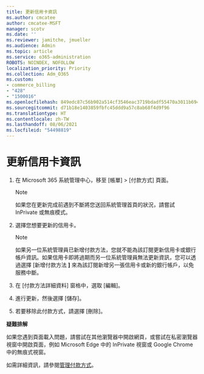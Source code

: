 ```yaml
---
title: 更新信用卡資訊
ms.author: cmcatee
author: cmcatee-MSFT
manager: scotv
ms.date: ''
ms.reviewer: jamitche, jmueller
ms.audience: Admin
ms.topic: article
ms.service: o365-administration
ROBOTS: NOINDEX, NOFOLLOW
localization_priority: Priority
ms.collection: Adm_O365
ms.custom:
- commerce_billing
- "428"
- "1500016"
ms.openlocfilehash: 849edc87c56b902a514cf3546eac3719bdadf55470a3011b694182b1e22e2433
ms.sourcegitcommit: d71b18e1403859fbfc45ddd9a57c8ab68f4d9f96
ms.translationtype: HT
ms.contentlocale: zh-TW
ms.lasthandoff: 08/06/2021
ms.locfileid: "54498819"
---
```

# <a name="update-credit-card-information"></a>更新信用卡資訊

1. 在 Microsoft 365 系統管理中心，移至 [帳單] \> [付款方式][](https://go.microsoft.com/fwlink/p/?linkid=2018806) 頁面。

    > [!NOTE]
    > 如果您在更新完成前遇到不斷將您送回系統管理首頁的狀況，請嘗試 InPrivate 或無痕模式。
  
2. 選擇您想要更新的信用卡。

    > [!NOTE]
    > 如果另一位系統管理員已新增付款方法，您就不能為該訂閱更新信用卡或銀行帳戶資訊。如果信用卡即將過期而另一位系統管理員無法更新資訊，您可以透過選擇 [新增付款方法 **]** 來為該訂閱新增另一張信用卡或新的銀行帳戶，以免服務中斷。
  
3. 在 [付款方法詳細資料] 窗格中，選取 [編輯]。

4. 進行更新，然後選擇 [儲存]。

5. 若要移除此付款方式，請選擇 [刪除]。

**疑難排解**

如果您遇到頁面載入問題，請嘗試在其他瀏覽器中開啟網頁，或嘗試在私密瀏覽器視窗中開啟頁面，例如 Microsoft Edge 中的 InPrivate 視窗或 Google Chrome 中的無痕式視窗。 

如需詳細資訊，請參閱[管理付款方式](/microsoft-365/commerce/billing-and-payments/manage-payment-methods)。